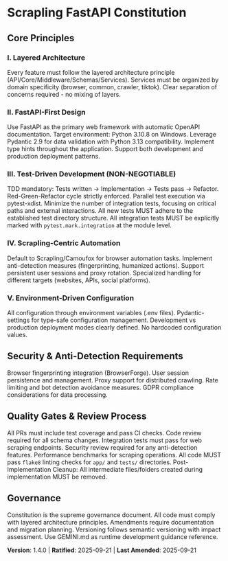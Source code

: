 <!-- 
Sync Impact Report:
- Version change: 1.3.0 → 1.4.0 (MINOR - added flake8 and cleanup requirements)
- Modified principles: Quality Gates & Review Process
- No added/removed sections
- Templates requiring updates: ✅ .specify/templates/plan-template.md, ✅ .specify/templates/tasks-template.md, ✅ README.md
- No follow-up TODOs - all requirements specified
-->

# Scrapling FastAPI Constitution

## Core Principles

### I. Layered Architecture
Every feature must follow the layered architecture principle (API/Core/Middleware/Schemas/Services). Services must be organized by domain specificity (browser, common, crawler, tiktok). Clear separation of concerns required - no mixing of layers.

### II. FastAPI-First Design  
Use FastAPI as the primary web framework with automatic OpenAPI documentation. Target environment: Python 3.10.8 on Windows. Leverage Pydantic 2.9 for data validation with Python 3.13 compatibility. Implement type hints throughout the application. Support both development and production deployment patterns.

### III. Test-Driven Development (NON-NEGOTIABLE)
TDD mandatory: Tests written → Implementation → Tests pass → Refactor. Red-Green-Refactor cycle strictly enforced. Parallel test execution via pytest-xdist. Minimize the number of integration tests, focusing on critical paths and external interactions. All new tests MUST adhere to the established test directory structure. All integration tests MUST be explicitly marked with `pytest.mark.integration` at the module level.

### IV. Scrapling-Centric Automation
Default to Scrapling/Camoufox for browser automation tasks. Implement anti-detection measures (fingerprinting, humanized actions). Support persistent user sessions and proxy rotation. Specialized handling for different targets (websites, APIs, social platforms).

### V. Environment-Driven Configuration
All configuration through environment variables (.env files). Pydantic-settings for type-safe configuration management. Development vs production deployment modes clearly defined. No hardcoded configuration values.

## Security & Anti-Detection Requirements

Browser fingerprinting integration (BrowserForge). User session persistence and management. Proxy support for distributed crawling. Rate limiting and bot detection avoidance measures. GDPR compliance considerations for data processing.

## Quality Gates & Review Process

All PRs must include test coverage and pass CI checks. Code review required for all schema changes. Integration tests must pass for web scraping endpoints. Security review required for any anti-detection features. Performance benchmarks for scraping operations. All code MUST pass `flake8` linting checks for `app/` and `tests/` directories. Post-Implementation Cleanup: All intermediate files/folders created during implementation MUST be removed.

## Governance

Constitution is the supreme governance document. All code must comply with layered architecture principles. Amendments require documentation and migration planning. Versioning follows semantic versioning with impact assessment. Use GEMINI.md as runtime development guidance reference.

**Version**: 1.4.0 | **Ratified**: 2025-09-21 | **Last Amended**: 2025-09-21
